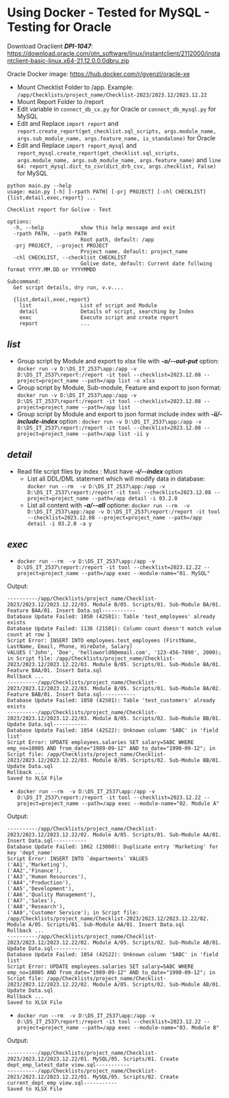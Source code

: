 # Using Docker - Tested for MySQL - Testing for Oracle

Download Oraclient ***DPI-1047***: https://download.oracle.com/otn_software/linux/instantclient/2112000/instantclient-basic-linux.x64-21.12.0.0.0dbru.zip

Oracle Docker image: https://hub.docker.com/r/gvenzl/oracle-xe

- Mount Checklist Folder to /app. Example: ```/app/Checklists/project_name/Checklist-2023/2023.12/2023.12.22```
- Mount Report Folder to /report
- Edit variable in ```connect_db_cx.py``` for Oracle or ```connect_db_mysql.py``` for MySQL
- Edit and Replace ```import report``` and ```report.create_report(get_checklist.sql_scripts, args.module_name, args.sub_module_name, args.feature_name, is_standalone)``` for Oracle
- Edit and Replace ```import report_mysql``` and ```report_mysql.create_report(get_checklist.sql_scripts, args.module_name, args.sub_module_name, args.feature_name)``` and ```line 64: report_mysql.dict_to_csv(dict_drb_csv, args.checklist, False)``` for MySQL
```
python main.py --help
usage: main.py [-h] [-rpath PATH] [-prj PROJECT] [-chl CHECKLIST] {list,detail,exec,report} ...

Checklist report for Golive - Test

options:
  -h, --help            show this help message and exit
  -rpath PATH, --path PATH
                        Root path, default: /app
  -prj PROJECT, --project PROJECT
                        Project name, default: project_name
  -chl CHECKLIST, --checklist CHECKLIST
                        Golive date, default: Current date follwing format YYYY.MM.DD or YYYYMMDD

Subcommand:
  Get script details, dry run, v.v....

  {list,detail,exec,report}
    list                List of script and Module
    detail              Details of script, searching by Index
    exec                Execute script and create report
    report              ...
```

## ***list***
- Group script by Module and export to xlsx file with ***-o/--out-put*** option: ``` docker run -v D:\DS_IT_2537\app:/app -v D:\DS_IT_2537\report:/report -it tool --checklist=2023.12.08 --project=project_name --path=/app list -o xlsx ```
- Group script by Module, Sub-module, Feature and export to json format: ``` docker run -v D:\DS_IT_2537\app:/app -v D:\DS_IT_2537\report:/report -it tool --checklist=2023.12.08 --project=project_name --path=/app list ```
- Group script by Module and export to json format include index with ***-ii/-include-index*** option : ``` docker run -v D:\DS_IT_2537\app:/app -v D:\DS_IT_2537\report:/report -it tool --checklist=2023.12.08 --project=project_name --path=/app list -ii y ```
## ***detail***
- Read file script files by index : Must have ***-i/--index*** option
  - List all DDL/DML statement which will modify data in database: ``` docker run --rm  -v D:\DS_IT_2537\app:/app -v D:\DS_IT_2537\report:/report -it tool --checklist=2023.12.08 --project=project_name --path=/app detail -i 03.2.0 ```
  - List all content with ***-a/--all*** optione: ``` docker run --rm  -v D:\DS_IT_2537\app:/app -v D:\DS_IT_2537\report:/report -it tool --checklist=2023.12.08 --project=project_name --path=/app detail -i 03.2.0 -a y ```
## ***exec***
- ``` docker run --rm  -v D:\DS_IT_2537\app:/app -v D:\DS_IT_2537\report:/report -it tool --checklist=2023.12.22 --project=project_name --path=/app exec --module-name="01. MySQL" ```

Output:
```
----------/app/Checklists/project_name/Checklist-2023/2023.12/2023.12.22/03. Module B/05. Scripts/01. Sub-Module BA/01. Feature BAA/01. Insert Data.sql-----------
Database Update Failed: 1050 (42S01): Table 'test_employees' already exists
Database Update Failed: 1136 (21S01): Column count doesn't match value count at row 1
Script Error: INSERT INTO employees.test_employees (FirstName, LastName, Email, Phone, HireDate, Salary)
VALUES ('John', 'Doe', 'helloworld0@email.com', '123-456-7890', 2000); in Script file: /app/Checklists/project_name/Checklist-2023/2023.12/2023.12.22/03. Module B/05. Scripts/01. Sub-Module BA/01. Feature BAA/01. Insert Data.sql
Rollback ...
----------/app/Checklists/project_name/Checklist-2023/2023.12/2023.12.22/03. Module B/05. Scripts/01. Sub-Module BA/02. Feature BAB/01. Insert Data.sql-----------
Database Update Failed: 1050 (42S01): Table 'test_customers' already exists
----------/app/Checklists/project_name/Checklist-2023/2023.12/2023.12.22/03. Module B/05. Scripts/02. Sub-Module BB/01. Update Data.sql-----------
Database Update Failed: 1054 (42S22): Unknown column '5ABC' in 'field list'
Script Error: UPDATE employees.salaries SET salary=5ABC WHERE emp_no=10005 AND from_date="1989-09-12" AND to_date="1990-09-12"; in Script file: /app/Checklists/project_name/Checklist-2023/2023.12/2023.12.22/03. Module B/05. Scripts/02. Sub-Module BB/01. Update Data.sql
Rollback ...
Saved to XLSX File

```
- ``` docker run --rm  -v D:\DS_IT_2537\app:/app -v D:\DS_IT_2537\report:/report -it tool --checklist=2023.12.22 --project=project_name --path=/app exec --module-name="02. Module A" ```

Output:
```
----------/app/Checklists/project_name/Checklist-2023/2023.12/2023.12.22/02. Module A/05. Scripts/01. Sub-Module AA/01. Insert Data.sql-----------
Database Update Failed: 1062 (23000): Duplicate entry 'Marketing' for key 'dept_name'
Script Error: INSERT INTO `departments` VALUES
('AA1','Marketing'),
('AA2','Finance'),
('AA3','Human Resources'),
('AA4','Production'),
('AA5','Development'),
('AA6','Quality Management'),
('AA7','Sales'),
('AA8','Research'),
('AA9','Customer Service'); in Script file: /app/Checklists/project_name/Checklist-2023/2023.12/2023.12.22/02. Module A/05. Scripts/01. Sub-Module AA/01. Insert Data.sql
Rollback ...
----------/app/Checklists/project_name/Checklist-2023/2023.12/2023.12.22/02. Module A/05. Scripts/02. Sub-Module AB/01. Update Data.sql-----------
Database Update Failed: 1054 (42S22): Unknown column '5ABC' in 'field list'
Script Error: UPDATE employees.salaries SET salary=5ABC WHERE emp_no=10005 AND from_date="1989-09-12" AND to_date="1990-09-12"; in Script file: /app/Checklists/project_name/Checklist-2023/2023.12/2023.12.22/02. Module A/05. Scripts/02. Sub-Module AB/01. Update Data.sql
Rollback ...
Saved to XLSX File

```
- ``` docker run --rm  -v D:\DS_IT_2537\app:/app -v D:\DS_IT_2537\report:/report -it tool --checklist=2023.12.22 --project=project_name --path=/app exec --module-name="03. Module B" ```

Output:
```
----------/app/Checklists/project_name/Checklist-2023/2023.12/2023.12.22/01. MySQL/05. Scripts/01. Create dept_emp_latest_date view.sql-----------
----------/app/Checklists/project_name/Checklist-2023/2023.12/2023.12.22/01. MySQL/05. Scripts/02. Create current_dept_emp view.sql-----------
Saved to XLSX File
```
